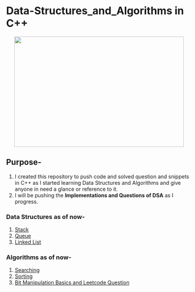 # Data-Structures_and_Algorithms in C++

<p align="center">
  <img width="460" height="300" src="https://user-images.githubusercontent.com/56349666/95121576-dd900e00-076c-11eb-83f8-4e2749079906.jpeg">
</p>

## Purpose-
1. I created this repository to push code and solved question and snippets in C++ as I started learning Data Structures and Algorithms and give anyone in need a glance or reference to it.
2. I will be pushing the **Implementations and Questions of DSA** as I progress.

### Data Structures as of now-
1. [Stack](https://github.com/RichardTimothy1307/DSA_in_cpp/tree/master/stack)
2. [Queue](https://github.com/RichardTimothy1307/DSA_in_CPP/tree/master/Queue)
3. [Linked List](https://github.com/RichardTimothy1307/DSA_in_CPP/tree/master/Linked_List)

### Algorithms as of now-
1. [Searching](https://github.com/RichardTimothy1307/DSA_in_CPP/tree/master/Searching)
2. [Sorting](https://github.com/RichardTimothy1307/DSA_in_CPP/tree/master/Sorting)
3. [Bit Manipulation Basics and Leetcode Question](https://github.com/RichardTimothy1307/DSA_in_CPP/tree/master/Bit_Manipulation)
